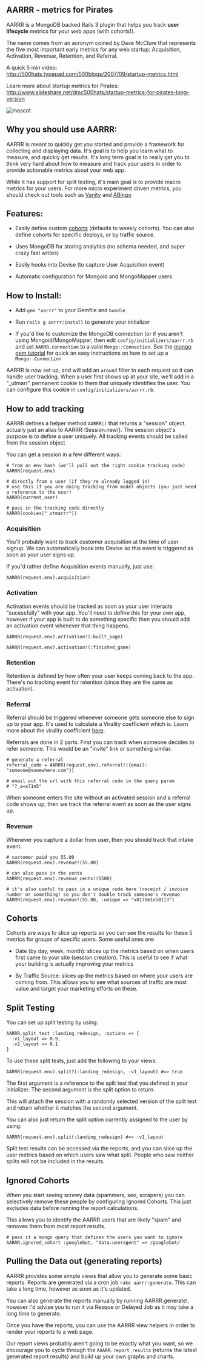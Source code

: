 AARRR - metrics for Pirates
-----------------------------

AARRR is a MongoDB backed Rails 3 plugin that helps you track **user lifecycle** metrics for your web apps (with cohorts!).

The name comes from an acronym coined by Dave McClure that represents the five most important early metrics for any web startup: Acquisition, Activation, Revenue, Retention, and Referral.

A quick 5 min video:<br>
<http://500hats.typepad.com/500blogs/2007/09/startup-metrics.html>

Learn more about startup metrics for Pirates:<br>
<http://www.slideshare.net/dmc500hats/startup-metrics-for-pirates-long-version>

![mascot](https://github.com/railsjedi/aarrr/raw/master/aarrr.png "Mascot")

## Why you should use AARRR:

AARRR is meant to quickly get you started and provide a framework for collecting and displaying data. It's goal is to help you learn what to measure, and quickly get results. It's long term goal is to really get you to think very hard about how to measure and track your users in order to provide actionable metrics about your web app.

While it has support for split testing, it's main goal is to provide macro metrics for your users. For more micro experiment driven metrics, you should check out tools such as [Vanity](https://github.com/assaf/vanity) and [ABingo](http://www.bingocardcreator.com/abingo)


## Features:

* Easily define custom [cohorts](http://www.avc.com/a_vc/2009/10/the-cohort-analysis.html) (defaults to weekly cohorts). You can also define cohorts for specific deploys, or by traffic source.

* Uses MongoDB for storing analytics (no schema needed, and super crazy fast writes)

* Easily hooks into Devise (to capture User Acquisition event)

* Automatic configuration for Mongoid and MongoMapper users


## How to Install:

* Add `gem "aarrr"` to your Gemfile and `bundle`

* Run `rails g aarrr:install` to generate your initializer

* If you'd like to customize the MongoDB connection (or if you aren't using Mongoid/MongoMapper, then edit `config/initializers/aarrr.rb` and set `AARRR.connection` to a valid `Mongo::Connection`. See the [mongo gem tutorial](http://api.mongodb.org/ruby/current/file.TUTORIAL.html) for quick an easy instructions on how to set up a `Mongo::Connection`

AARRR is now set up, and will add an `around` filter to each request so it can handle user tracking. When a user first shows up at your site, we'll add in a "_utmarr" permanent cookie to them that uniquely identifies the user. You can configure this cookie in `config/initializers/aarrr.rb`.


## How to add tracking

AARRR defines a helper method `AARRR()` that returns a "session" object.  actually just an alias to AARRR::Session.new(). The session object's purpose is to define a user uniquely. All tracking events should be called from the session object

You can get a session in a few different ways:

    # from an env hash (we'll pull out the right cookie tracking code)
    AARRR(request.env)

    # directly from a user (if they're already logged in)
    # use this if you are doing tracking from model objects (you just need a reference to the user)
    AARRR(current_user)

    # pass in the tracking code directly
    AARRR(cookies["_utmarrr"])


### Acquisition

You'll probably want to track customer acquisition at the time of user signup. We can automatically hook into Devise so this event is triggered as soon as your user signs up.

If you'd rather define Acquisition events manually, just use:

    AARRR(request.env).acquisition!

### Activation

Activation events should be tracked as soon as your user interacts "sucessfully" with your app. You'll need to define this for your own app, however if your app is built to do something specific then you should add an activation event whenever that thing happens.

    AARRR(request.env).activation!(:built_page)

    AARRR(request.env).activation!(:finished_game)


### Retention

Retention is defined by how often your user keeps coming back to the app. There's no tracking event for retention (since they are the same as activation).


### Referral

Referral should be triggered whenever someone gets someone else to sign up to your app. It's used to calculate a Virality coefficient which is. Learn more about the virality coefficient [here](http://andrewchenblog.com/2008/04/17/viral-coefficient-what-it-does-and-does-not-measure/).


Referrals are done in 2 parts. First you can track when someone decides to refer someone. This would be an "invite" link or something similar.

    # generate a referral
    referral_code = AARRR(request.env).referral!({email: "someone@somewhere.com"})

    # email out the url with this referral code in the query param
    # "?_a=x71n5"

When someone enters the site without an activated session and a referral code shows up, then we track the referral event as soon as the user signs up.


### Revenue

Whenever you capture a dollar from user, then you should track that intake event.

    # customer paid you 55.00
    AARRR(request.env).revenue!(55.00)

    # can also pass in the cents
    AARRR(request.env).revenue_cents!(5500)

    # it's also useful to pass in a unique code here (receipt / invoice number or something) so you don't double track someone's revenue
    AARRR(request.env).revenue!(55.00, :unique => "x8175m1o58113")


## Cohorts

Cohorts are ways to slice up reports so you can see the results for these 5 metrics for groups of specific users. Some useful ones are:

* Date (by day, week, month): slices up the metrics based on when users first came to your site (session creation). This is useful to see if what your building is actually improving your metrics

* By Traffic Source: slices up the metrics based on where your users are coming from. This allows you to see what sources of traffic are most value and target your marketing efforts on these.


## Split Testing

You can set up split testing by using:

    AARRR.split_test :landing_redesign, :options => {
      :v1_layout => 0.9,
      :v2_layout => 0.1
    }

To use these split tests, just add the following to your views:

    AARRR(request.env).split?(:landing_redesign, :v1_layout) #=> true

The first argument is a reference to the split test that you defined in your initializer. The second argument is the split option to return.

This will attach the session with a randomly selected version of the split test and return whether it matches the second argument.

You can also just return the split option currently assigned to the user by using:

    AARRR(request.env).split(:landing_redesign) #=> :v1_layout

Split test results can be accessed via the reports, and you can slice up the user metrics based on which users saw what split. People who saw neither splits will not be included in the results.


## Ignored Cohorts

When you start seeing screwy data (spammers, seo, scrapers) you can selectively remove these people by configuring Ignored Cohorts. This just excludes data before running the report calculations.

This allows you to identify the AARRR users that are likely "spam" and removes them from most report results.

    # pass it a mongo query that defines the users you want to ignore
    AARRR.ignored_cohort :googlebot, "data.useragent" => /googlebot/


## Pulling the Data out (generating reports)

AARRR provides some simple views that allow you to generate some basic reports. Reports are generated via a cron job `rake aarrr:generate`. This can take a long time, however as soon as it's updated.

You can also generate the reports manually by running AARRR.generate!, however I'd advise you to run it via Resque or Delayed Job as it may take a long time to generate.

Once you have the reports, you can use the AARRR view helpers in order to render your reports to a web page.

Our report views probably aren't going to be exactly what you want, so we encourage you to cycle through the `AAARR.report_results` (returns the latest generated report results) and build up your own graphs and charts.


